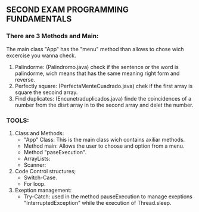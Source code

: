 ## SECOND EXAM PROGRAMMING FUNDAMENTALS

### There are 3 Methods and Main:

The main class "App" has the "menu" method than allows to chose wich excercise you wanna check.
1. Palindorme: (Palindromo.java) check if the sentence or the word is palindorme, wich means that has the same meaning right form and reverse. 
2. Perfectly square: (PerfectaMenteCuadrado.java) chek if the first array is square the secoind array.
3. Find duplicates: (Encunetraduplicados.java) finde the coincidences of a number from the disrt array in to the second array and delet the number.

### TOOLS:
1. Class and Methods:
	* "App" Class: This is the main class wich contains axiliar methods.
	* Method main: Allows the user to choose and option from a menu.
	* Method "paseExecution".
	* ArrayLists:
	* Scanner:
2. Code Control structures;
	* Switch-Case.
	* For loop.
3. Exeption management: 
	* Try-Catch: used in the method pauseExecution to manage exeptions "InterruptedException" while the execution of Thread.sleep. 

